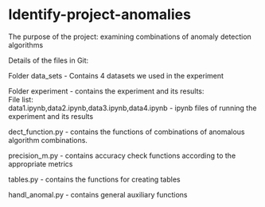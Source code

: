 # Identify-project-anomalies

The purpose of the project: examining combinations of anomaly detection algorithms

Details of the files in Git:

Folder data_sets - Contains 4 datasets we used in the experiment

Folder experiment - contains the experiment and its results:<br />
File list:<br />
data1.ipynb,data2.ipynb,data3.ipynb,data4.ipynb - ipynb files of running the experiment and its results

dect_function.py  - contains the functions of combinations of anomalous algorithm combinations.

precision_m.py - contains accuracy check functions according to the appropriate metrics

tables.py - contains the functions for creating tables

handl_anomal.py - contains general auxiliary functions

